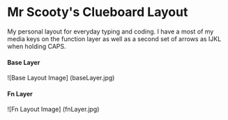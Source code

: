 # Mr Scooty's Clueboard Layout

My personal layout for everyday typing and coding. 
I have a most of my media keys on the function layer as well as a second set of arrows as IJKL when holding CAPS. 

#### Base Layer
![Base Layout Image] (baseLayer.jpg)

#### Fn Layer
![Fn Layout Image] (fnLayer.jpg)